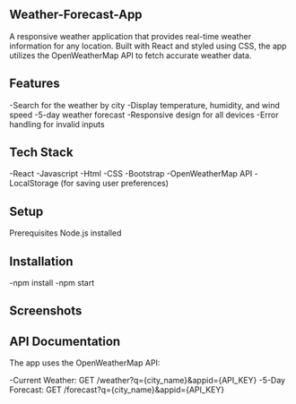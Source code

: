 ## Weather-Forecast-App
  A responsive weather application that provides real-time weather information for any location. Built with React and styled using CSS, the app utilizes the OpenWeatherMap API to fetch accurate weather data.

## Features
-Search for the weather by city
-Display temperature, humidity, and wind speed
-5-day weather forecast
-Responsive design for all devices
-Error handling for invalid inputs

## Tech Stack
-React
-Javascript
-Html
-CSS
-Bootstrap
-OpenWeatherMap API
-LocalStorage (for saving user preferences)

## Setup

Prerequisites
Node.js installed

## Installation
-npm install
-npm start

## Screenshots


## API Documentation

The app uses the OpenWeatherMap API:

-Current Weather: GET /weather?q={city_name}&appid={API_KEY} 
-5-Day Forecast: GET /forecast?q={city_name}&appid={API_KEY}
